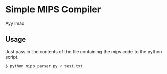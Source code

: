 # Simple MIPS Compiler
Ayy lmao

## Usage
Just pass in the contents of the file containing the mips code to the python script.

```sh
$ python mips_parser.py < test.txt
```